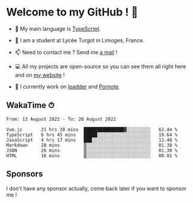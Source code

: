 # Welcome to my GitHub ! 🌃

- 🔭 My main language is [TypeScript](https://www.typescriptlang.org/).

- 🌱 I am a student at Lycée Turgot in Limoges, France.

- 📫 Need to contact me ? Send me <a href="mailto:mikkel@milescode.dev">a mail</a> !

- 💻 All my projects are open-source so you can see them all right here and on <a href="https://www.vexcited.ml">my website</a> !

- 👀 I currently work on [lpadder](https://github.com/Vexcited/lpadder) and [Pornote](https://github.com/Vexcited/Pornote).

## WakaTime ⏱

<!--START_SECTION:waka-->

```text
From: 13 August 2022 - To: 20 August 2022

Vue.js       21 hrs 28 mins  ███████████████▓░░░░░░░░░   62.44 %
TypeScript   6 hrs 45 mins   █████░░░░░░░░░░░░░░░░░░░░   19.64 %
JavaScript   4 hrs 17 mins   ███░░░░░░░░░░░░░░░░░░░░░░   12.48 %
Markdown     28 mins         ▒░░░░░░░░░░░░░░░░░░░░░░░░   01.38 %
JSON         26 mins         ▒░░░░░░░░░░░░░░░░░░░░░░░░   01.30 %
HTML         16 mins         ▒░░░░░░░░░░░░░░░░░░░░░░░░   00.81 %
```

<!--END_SECTION:waka-->

## Sponsors

I don't have any sponsor actually, come back later if you want to sponsor me !

